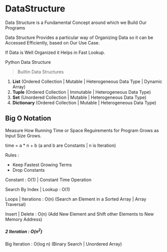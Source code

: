 # DataStructure

Data Structure is a Fundamental Concept around which we Build Our Programs

Data Structure Provides a particular way of Organizing Data so it can be Accessed Efficiently, based on Our Use Case.

If Data is Well Organized it Helps in Fast Lookup.

Python Data Structure

> Builtin Data Structures

1. **List** (Ordered Collection | Mutable | Heterogeneous Data Type | Dynamic Array) 
2. **Tuple** (Ordered Collection | Immutable | Heterogeneous Data Type)
3. **Set** (Unordered Collection | Mutable | Heterogeneous Data Type)
4. **Dictionary** (Ordered Collection | Mutable | Heterogeneous Data Type)

## Big O Notation

Measure How Running Time or Space Reguirements for Program Grows as Input Size Grows.

time = a * n + b  (a and b are Constants | n is Iteration)

Rules :
- Keep Fastest Growing Terms
- Drop Constants

Constant : O(1) | Constant Time Operation

Search By Index | Lookup : O(1)

Loops | Iterations : O(n) (Search an Element in a Sorted Array | Array Traversal)

Insert | Delete : O(n) (Add New Element and Shift other Elements to New Memory Address)

<h5>2 Iteration : O(n<sup>2</sup>)</h5>

Big Iteration : O(log n) (Binary Search | Unordered Array)





